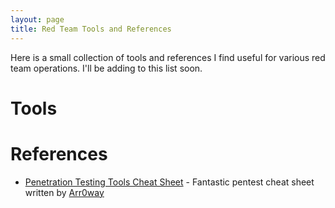 ```yaml
---
layout: page
title: Red Team Tools and References
---
```


Here is a small collection of tools and references I find useful for various red team operations. I'll be adding to this list soon.

# Tools

# References
- [Penetration Testing Tools Cheat Sheet](https://highon.coffee/blog/penetration-testing-tools-cheat-sheet/) - Fantastic pentest cheat sheet written by [Arr0way](https://twitter.com/Arr0way)
